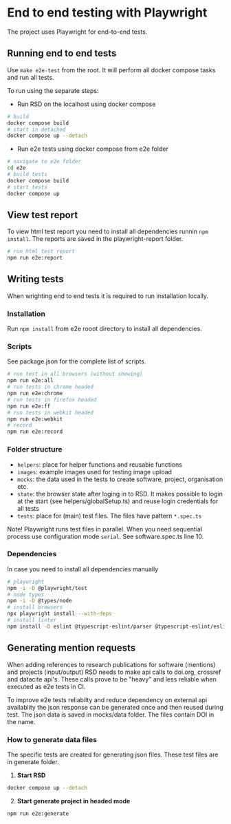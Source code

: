 <!--
SPDX-FileCopyrightText: 2021 - 2023 Dusan Mijatovic (dv4all)
SPDX-FileCopyrightText: 2021 - 2023 dv4all
SPDX-FileCopyrightText: 2023 Dusan Mijatovic (dv4all) (dv4all)
SPDX-FileCopyrightText: 2023 Ewan Cahen (Netherlands eScience Center) <e.cahen@esciencecenter.nl>
SPDX-FileCopyrightText: 2023 Netherlands eScience Center

SPDX-License-Identifier: Apache-2.0
SPDX-License-Identifier: CC-BY-4.0
-->

# End to end testing with Playwright

The project uses Playwright for end-to-end tests.

## Running end to end tests

Use `make e2e-test` from the root. It will perform all docker compose tasks and run all tests.

To run using the separate steps:

- Run RSD on the localhost using docker compose

```bash
# build
docker compose build
# start in detached
docker compose up --detach
```

- Run e2e tests using docker compose from e2e folder

```bash
# navigate to e2e folder
cd e2e
# build tests
docker compose build
# start tests
docker compose up
```

## View test report

To view html test report you need to install all dependencies runnin `npm install`. The reports are saved in the playwright-report folder.

```bash
# run html test report
npm run e2e:report
```

## Writing tests

When wrighting end to end tests it is required to run installation locally.

### Installation

Run `npm install` from e2e rooot directory to install all dependencies.

### Scripts

See package.json for the complete list of scripts.

```bash
# run test in all browsers (without showing)
npm run e2e:all
# run tests in chrome headed
npm run e2e:chrome
# run tests in firefox headed
npm run e2e:ff
# run tests in webkit headed
npm run e2e:webkit
# record
npm run e2e:record
```

### Folder structure

- `helpers`: place for helper functions and reusable functions
- `images`: example images used for testing image upload
- `mocks`: the data used in the tests to create software, project, organisation etc.
- `state`: the browser state after loging in to RSD. It makes possible to login at the start (see helpers/globalSetup.ts) and reuse login credentials for all tests
- `tests`: place for (main) test files. The files have pattern `*.spec.ts`

Note! Playwright runs test files in parallel. When you need sequential process use configuration mode `serial`. See software.spec.ts line 10.

### Dependencies

In case you need to install all dependencies manually

```bash
# playwright
npm -i -D @playwright/test
# node types
npm -i -D @types/node
# install browsers
npx playwright install --with-deps
# install linter
npm install -D eslint @typescript-eslint/parser @typescript-eslint/eslint-plugin
```

## Generating mention requests

When adding references to research publications for software (mentions) and projects (input/output) RSD needs to make api calls to doi.org, crossref and datacite api's. These calls prove to be "heavy" and less reliable when executed as e2e tests in CI.

To improve e2e tests reliabilty and reduce dependency on external api availablity the json response can be generated once and then reused during test. The json data is saved in mocks/data folder. The files contain DOI in the name.

### How to generate data files

The specific tests are created for generating json files. These test files are in generate folder.

1. **Start RSD**

```bash
docker compose up --detach
```

2. **Start generate project in headed mode**

```bash
npm run e2e:generate
```
